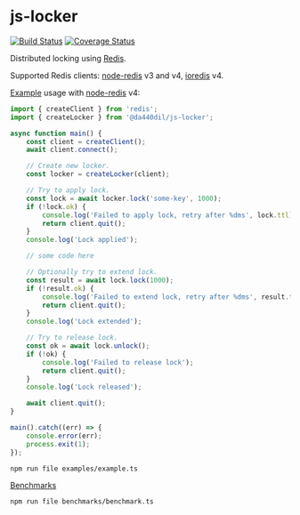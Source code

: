 # js-locker

[![Build Status](https://travis-ci.com/da440dil/js-locker.svg?branch=master)](https://travis-ci.com/da440dil/js-locker)
[![Coverage Status](https://coveralls.io/repos/github/da440dil/js-locker/badge.svg?branch=master)](https://coveralls.io/github/da440dil/js-locker?branch=master)

Distributed locking using [Redis](https://redis.io/).

Supported Redis clients: [node-redis](https://github.com/NodeRedis/node-redis) v3 and v4, [ioredis](https://github.com/luin/ioredis) v4.

[Example](./examples/example.ts) usage with [node-redis](https://github.com/NodeRedis/node-redis) v4:

```typescript
import { createClient } from 'redis';
import { createLocker } from '@da440dil/js-locker';

async function main() {
	const client = createClient();
	await client.connect();

	// Create new locker.
	const locker = createLocker(client);

	// Try to apply lock.
	const lock = await locker.lock('some-key', 1000);
	if (!lock.ok) {
		console.log('Failed to apply lock, retry after %dms', lock.ttl);
		return client.quit();
	}
	console.log('Lock applied');

	// some code here

	// Optionally try to extend lock.
	const result = await lock.lock(1000);
	if (!result.ok) {
		console.log('Failed to extend lock, retry after %dms', result.ttl);
		return client.quit();
	}
	console.log('Lock extended');

	// Try to release lock.
	const ok = await lock.unlock();
	if (!ok) {
		console.log('Failed to release lock');
		return client.quit();
	}
	console.log('Lock released');

	await client.quit();
}

main().catch((err) => {
	console.error(err);
	process.exit(1);
});
```

```
npm run file examples/example.ts
```

[Benchmarks](./benchmarks)
```
npm run file benchmarks/benchmark.ts
```
